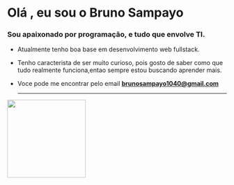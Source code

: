 # Olá , eu sou o Bruno Sampayo 



### Sou apaixonado por programação, e tudo que envolve TI.


- Atualmente tenho boa base em desenvolvimento web fullstack.
- Tenho caracterista de ser muito curioso, pois gosto de saber como que tudo realmente funciona,entao sempre estou buscando aprender mais.
- Voce pode me encontrar pelo email **brunosampayo1040@gmail.com** 



  <hr/>                     



<div align="start" style="display:"flex" >
  <a href="https://github.com/BrunoSampayo">
  <img height="180em" src="https://github-readme-stats.vercel.app/api/top-langs/?username=BrunoSampayo&layout=compact&langs_count=7&theme=dark"/>
</div>